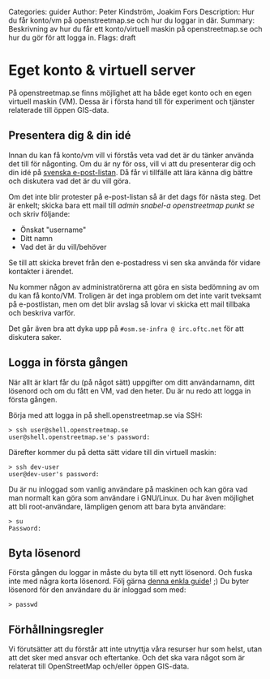 Categories: guider
Author: Peter Kindström, Joakim Fors
Description: Hur du får konto/vm på openstreetmap.se och hur du loggar in där.
Summary: Beskrivning av hur du får ett konto/virtuell maskin på openstreetmap.se och hur du gör för att logga in.
Flags: draft


# Eget konto & virtuell server

På openstreetmap.se finns möjlighet att ha både eget konto och en egen virtuell maskin (VM). Dessa är i första hand till för experiment och tjänster relaterade till öppen GIS-data.


## Presentera dig & din idé

Innan du kan få konto/vm vill vi förstås veta vad det är du tänker använda det till för någonting. Om du är ny för oss, vill vi att du presenterar dig och din idé på [svenska e-post-listan](https://lists.openstreetmap.org/listinfo/talk-se). Då får vi tillfälle att lära känna dig bättre och diskutera vad det är du vill göra.

Om det inte blir protester på e-post-listan så är det dags för nästa steg. Det är enkelt; skicka bara ett mail till *admin snabel-a openstreetmap punkt se* och skriv följande:

 - Önskat "username"
 - Ditt namn
 - Vad det är du vill/behöver

Se till att skicka brevet från den e-postadress vi sen ska använda för vidare kontakter i ärendet.

Nu kommer någon av administratörerna att göra en sista bedömning av om du kan få konto/VM. Troligen är det inga problem om det inte varit tveksamt på e-postlistan, men om det blir avslag så lovar vi skicka ett mail tillbaka och beskriva varför.

Det går även bra att dyka upp på `#osm.se-infra @ irc.oftc.net` för att diskutera saker.


## Logga in första gången

När allt är klart får du (på något sätt) uppgifter om ditt användarnamn, ditt lösenord och om du fått en VM, vad den heter. Du är nu redo att logga in första gången.

Börja med att logga in på shell.openstreetmap.se via SSH:

    > ssh user@shell.openstreetmap.se
    user@shell.openstreetmap.se's password:

Därefter kommer du på detta sätt vidare till din virtuell maskin:

    > ssh dev-user
    user@dev-user's password:

Du är nu inloggad som vanlig användare på maskinen och kan göra vad man normalt kan göra som användare i GNU/Linux. Du har även möjlighet att bli root-användare, lämpligen genom att bara byta användare:

    > su
    Password:


## Byta lösenord

Första gången du loggar in måste du byta till ett nytt lösenord. Och fuska inte med några korta lösenord. Följ gärna [denna enkla guide](http://xkcd.com/936/)! ;) Du byter lösenord för den användare du är inloggad som med:

    > passwd


## Förhållningsregler

Vi förutsätter att du förstår att inte utnyttja våra resurser hur som helst, utan att det sker med ansvar och eftertanke. Och det ska vara något som är relaterat till OpenStreetMap och/eller öppen GIS-data.
